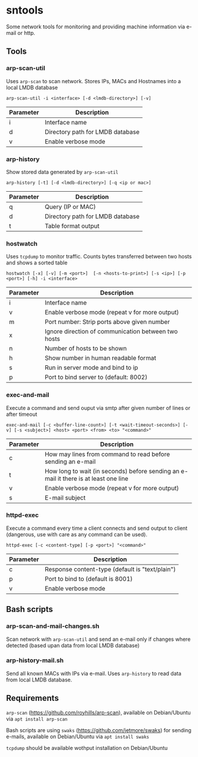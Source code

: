 # sntools

Some network tools for monitoring and providing machine information via e-mail or http.


## Tools

### arp-scan-util

Uses `arp-scan` to scan network. Stores IPs, MACs and Hostnames into a local LMDB database

    arp-scan-util -i <interface> [-d <lmdb-directory>] [-v]
    
Parameter     | Description
--------------| -----------
i             | Interface name
d             | Directory path for LMDB database
v             | Enable verbose mode

### arp-history

Show stored data generated by `arp-scan-util`

    arp-history [-t] [-d <lmdb-directory>] [-q <ip or mac>]
    
Parameter     | Description
--------------| -----------
q             | Query (IP or MAC)
d             | Directory path for LMDB database
t             | Table format output
    
### hostwatch

Uses `tcpdump` to monitor traffic. Counts bytes transferred between two hosts and shows a sorted table

    hostwatch [-x] [-v] [-m <port>]  [-n <hosts-to-print>] [-s <ip>] [-p <port>] [-h] -i <interface>
    
Parameter     | Description
--------------| -----------
i             | Interface name
v             | Enable verbose mode (repeat v for more output)
m             | Port number: Strip ports above given number
x             | Ignore direction of communication between two hosts
n             | Number of hosts to be shown
h             | Show number in human readable format
s             | Run in server mode and bind to ip
p             | Port to bind server to (default: 8002)

### exec-and-mail

Execute a command and send ouput via smtp after given number of lines or after timeout

    exec-and-mail [-c <buffer-line-count>] [-t <wait-timeout-seconds>] [-v] [-s <subject>] <host> <port> <from> <to> "<command>"
    
Parameter     | Description
--------------| -----------
c             | How may lines from command to read before sending an e-mail
t             | How long to wait (in seconds) before sending an e-mail it there is at least one line
v             | Enable verbose mode (repeat v for more output)
s             | E-mail subject
    
    
### httpd-exec

Execute a command every time a client connects and send output to client (dangerous, use with care as any command can be used).

    httpd-exec [-c <content-type] [-p <port>] "<command>"
    
Parameter     | Description
--------------| -----------
c             | Response content-type (default is "text/plain")
p             | Port to bind to (default is 8001)
v             | Enable verbose mode

## Bash scripts

### arp-scan-and-mail-changes.sh

Scan network with `arp-scan-util` and send an e-mail only if changes where detected (based upan data from local LMDB database)

### arp-history-mail.sh

Send all known MACs with IPs via e-mail. Uses `arp-history` to read data from local LMDB database.


## Requirements

`arp-scan` (https://github.com/royhills/arp-scan),
available on Debian/Ubuntu via `apt install arp-scan`

Bash scripts are using `swaks` (https://github.com/jetmore/swaks) for sending e-mails,
available on Debian/Ubuntu via `apt install swaks`

`tcpdump` should be available wothput installation on Debian/Ubuntu
